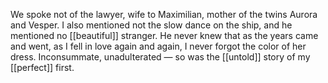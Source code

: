 We spoke not of the lawyer, wife to Maximilian, mother of the twins Aurora and Vesper. I also mentioned not the slow dance on the ship, and he mentioned no [[beautiful]] stranger. He never knew that as the years came and went, as I fell in love again and again, I never forgot the color of her dress. Inconsummate, unadulterated — so was the [[untold]] story of my [[perfect]] first.